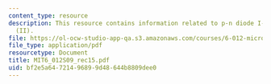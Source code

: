 ```yaml
---
content_type: resource
description: This resource contains information related to p-n diode I-V characteristics
  (II).
file: https://ol-ocw-studio-app-qa.s3.amazonaws.com/courses/6-012-microelectronic-devices-and-circuits-spring-2009/bf2e5a64721496899d48644b8809dee0_MIT6_012S09_rec15.pdf
file_type: application/pdf
resourcetype: Document
title: MIT6_012S09_rec15.pdf
uid: bf2e5a64-7214-9689-9d48-644b8809dee0
---
```

